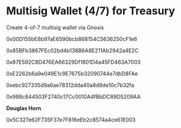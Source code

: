 # Multisig Wallet (4/7) for Treasury

Create 4-of-7 multisig wallet via Gnosis

0x00D155bE8b97aE6590bcb868154C5636250cF1e6

0x85BFb3867FEc02bd4b138B6A8E211Ab2942a4E2C

0x87E592C8D476EA66329Df1801D4a45FD463A7003

0xE2262b6a9e049E1c9E7675b32090744e7dbD8FAe

0xebc927335d9a6ae78312dda40a8d9de10c7b32fa

0x988c844503F2740c17Cc0010A4fBbDC89D5209AA

**Douglas Horn**

0x5C327e62F735F37e7F816eEb2c8574a4ce61E003


